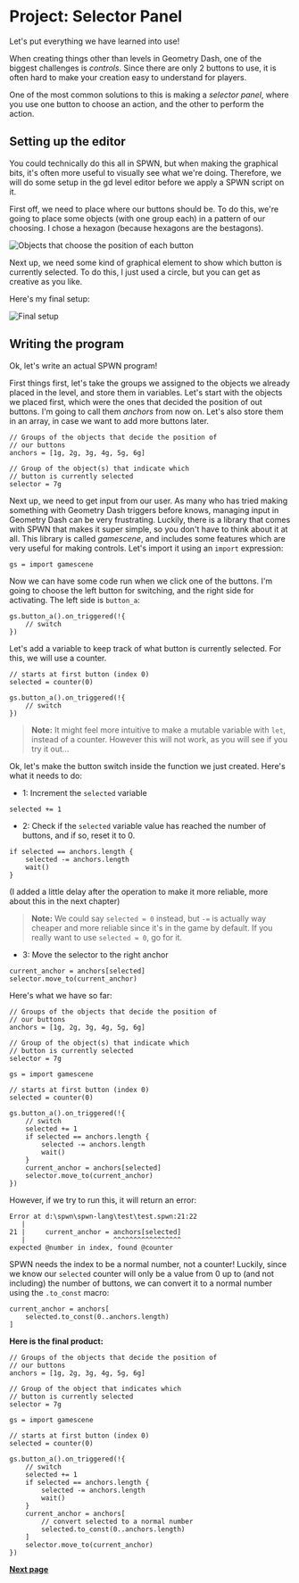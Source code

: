 # Project: Selector Panel

Let's put everything we have learned into use!

When creating things other than levels in Geometry Dash, one of the biggest challenges is _controls_. Since there are only 2 buttons to use, it is often hard to make your creation easy to understand for players.

One of the most common solutions to this is making a _selector panel_, where you use one button to choose an action, and the other to perform the action.

## Setting up the editor

You could technically do this all in SPWN, but when making the graphical bits, it's often more useful to visually see what we're doing. Therefore, we will do some setup in the gd level editor before we apply a SPWN script on it.

First off, we need to place where our buttons should be. To do this, we're going to place some objects (with one group each) in a pattern of our choosing. I chose a hexagon (because hexagons are the bestagons).

![Objects that choose the position of each button](../assets/anchors.PNG)

Next up, we need some kind of graphical element to show which button is currently selected. To do this, I just used a circle, but you can get as creative as you like.

Here's my final setup:

![Final setup](../assets/setup.PNG)

## Writing the program

Ok, let's write an actual SPWN program!

First things first, let's take the groups we assigned to the objects we already placed in the level, and store them in variables. Let's start with the objects we placed first, which were the ones that decided the position of out buttons. I'm going to call them _anchors_ from now on. Let's also store them in an array, in case we want to add more buttons later.

```spwn
// Groups of the objects that decide the position of
// our buttons
anchors = [1g, 2g, 3g, 4g, 5g, 6g]

// Group of the object(s) that indicate which
// button is currently selected
selector = 7g
```

Next up, we need to get input from our user. As many who has tried making something with Geometry Dash triggers before knows, managing input in Geometry Dash can be very frustrating. Luckily, there is a library that comes with SPWN that makes it super simple, so you don't have to think about it at all. This library is called _gamescene_, and includes some features which are very useful for making controls. Let's import it using an `import` expression:

```spwn
gs = import gamescene
```

Now we can have some code run when we click one of the buttons. I'm going to choose the left button for switching, and the right side for activating. The left side is `button_a`:

```spwn
gs.button_a().on_triggered(!{
    // switch
})
```

Let's add a variable to keep track of what button is currently selected. For this, we will use a counter.

```spwn
// starts at first button (index 0)
selected = counter(0)

gs.button_a().on_triggered(!{
    // switch
})
```

> **Note:** It might feel more intuitive to make a mutable variable with `let`, instead of a counter. However this will not work, as you will see if you try it out...

Ok, let's make the button switch inside the function we just created. Here's what it needs to do:

- 1: Increment the `selected` variable

```spwn
selected += 1
```

- 2: Check if the `selected` variable value has reached the number of buttons, and if so, reset it to 0.

```spwn
if selected == anchors.length {
    selected -= anchors.length
    wait()
}
```

(I added a little delay after the operation to make it more reliable, more about this in the next chapter)

> **Note:** We could say `selected = 0` instead, but `-=` is actually way cheaper and more reliable since it's in the game by default. If you really want to use `selected = 0`, go for it.

- 3: Move the selector to the right anchor

```spwn
current_anchor = anchors[selected]
selector.move_to(current_anchor)
```

Here's what we have so far:

```spwn
// Groups of the objects that decide the position of
// our buttons
anchors = [1g, 2g, 3g, 4g, 5g, 6g]

// Group of the object(s) that indicate which
// button is currently selected
selector = 7g

gs = import gamescene

// starts at first button (index 0)
selected = counter(0)

gs.button_a().on_triggered(!{
    // switch
    selected += 1
    if selected == anchors.length {
        selected -= anchors.length
        wait()
    }
    current_anchor = anchors[selected]
    selector.move_to(current_anchor)
})
```

However, if we try to run this, it will return an error:

```
Error at d:\spwn\spwn-lang\test\test.spwn:21:22
   |
21 |     current_anchor = anchors[selected]
   |                      ^^^^^^^^^^^^^^^^^
expected @number in index, found @counter
```

SPWN needs the index to be a normal number, not a counter! Luckily, since we know our `selected` counter will only be a value from 0 up to (and not including) the number of buttons, we can convert it to a normal number using the `.to_const` macro:

```spwn
current_anchor = anchors[
    selected.to_const(0..anchors.length)
]
```

**Here is the final product:**

```spwn
// Groups of the objects that decide the position of
// our buttons
anchors = [1g, 2g, 3g, 4g, 5g, 6g]

// Group of the object that indicates which
// button is currently selected
selector = 7g

gs = import gamescene

// starts at first button (index 0)
selected = counter(0)

gs.button_a().on_triggered(!{
    // switch
    selected += 1
    if selected == anchors.length {
        selected -= anchors.length
        wait()
    }
    current_anchor = anchors[
        // convert selected to a normal number
        selected.to_const(0..anchors.length)
    ]
    selector.move_to(current_anchor)
})
```

[**Next page**](triggerlanguage/8bugfixing.md)
